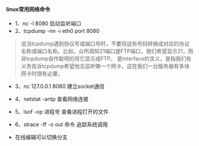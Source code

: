 #### linux常用网络命令
* 1、nc -l 8080 启动监听端口
* 2、tcpdump -nn -i eth0 port 8080 
> 说当tcpdump遇到协议号或端口号时，不要将这些号码转换成对应的协议名称或端口名称。比如，众所周知21端口是FTP端口，我们希望显示21，而非tcpdump自作聪明的将它显示成FTP。
> 是interface的含义，是指我们有义务告诉tcpdump希望他去监听哪一个网卡。这在我们一台服务器有多块网卡时很有必要。
* 3、nc 127.0.0.1 8080 建立socket通信
* 4、netstat -antp 查看网络连接
* 5、lsof -op 进程号  查看进程打开的文件
* 6、strace -ff -o out 命令 追踪系统调用

* 在线编辑可以切换分支
